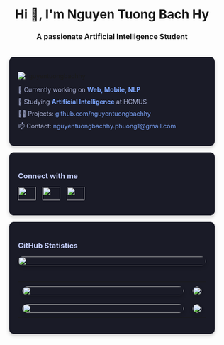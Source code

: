 <h1 align="center">Hi 👋, I'm Nguyen Tuong Bach Hy</h1>
<h3 align="center">A passionate Artificial Intelligence Student</h3>

<div style="padding: 20px; display: flex; flex-direction: column; gap: 15px;">
 <!-- Profile Info -->
 <div style="background-color: #1a1b27; padding: 20px; border-radius: 10px; box-shadow: 0 4px 8px rgba(0,0,0,0.2);">
   <p align="left"><img src="https://komarev.com/ghpvc/?username=nguyentuongbachhy&label=Profile%20views&color=0e75b6&style=flat" alt="nguyentuongbachhy" /></p>
   <p style="color: #a9b1d6; margin: 10px 0;">🔭 Currently working on <strong style="color: #7aa2f7">Web, Mobile, NLP</strong></p>
   <p style="color: #a9b1d6; margin: 10px 0;">🌱 Studying <strong style="color: #7aa2f7">Artificial Intelligence</strong> at HCMUS</p>
   <p style="color: #a9b1d6; margin: 10px 0;">👨‍💻 Projects: <a href="https://github.com/nguyentuongbachhy" style="color: #7aa2f7; text-decoration: none;">github.com/nguyentuongbachhy</a></p>
   <p style="color: #a9b1d6; margin: 10px 0;">📫 Contact: <a href="mailto:nguyentuongbachhy.phuong1@gmail.com" style="color: #7aa2f7; text-decoration: none;">nguyentuongbachhy.phuong1@gmail.com</a></p>
 </div>

 <!-- Social Links -->
 <div style="background-color: #1a1b27; padding: 20px; border-radius: 10px; box-shadow: 0 4px 8px rgba(0,0,0,0.2);">
   <h3 style="color: #c0caf5; margin-bottom: 15px;">Connect with me</h3>
   <p style="display: flex; gap: 15px;">
     <a href="https://www.linkedin.com/in/nguy%E1%BB%85n-t%C6%B0%E1%BB%9Dng-b%C3%A1ch-h%E1%BB%B7-bb1521340/" target="_blank"><img src="https://raw.githubusercontent.com/rahuldkjain/github-profile-readme-generator/master/src/images/icons/Social/linked-in-alt.svg" height="30" width="40" /></a>
     <a href="https://www.kaggle.com/nguyntngbchh" target="_blank"><img src="https://raw.githubusercontent.com/rahuldkjain/github-profile-readme-generator/master/src/images/icons/Social/kaggle.svg" height="30" width="40" /></a>
     <a href="https://www.facebook.com/NguyenTuongBachHy?mibextid=ZbWKwL" target="_blank"><img src="https://raw.githubusercontent.com/rahuldkjain/github-profile-readme-generator/master/src/images/icons/Social/facebook.svg" height="30" width="40" /></a>
   </p>
 </div>

 <!-- GitHub Stats -->
 <div style="background-color: #1a1b27; padding: 20px; border-radius: 10px; box-shadow: 0 4px 8px rgba(0,0,0,0.2);">
 <h3 style="color: #c0caf5; margin-bottom: 15px;">GitHub Statistics</h3>
 <div align="center" style="display: flex; flex-direction: column; gap: 20px;">
   <img src="http://github-profile-summary-cards.vercel.app/api/cards/profile-details?username=nguyentuongbachhy&theme=2077" width="100%" style="border-radius: 10px; box-shadow: 0 4px 8px rgba(0,0,0,0.2);">
   <table style="width: 100%; border-collapse: collapse;">
     <tr>
       <td style="width: 100%; padding: 10px;"><img src="http://github-profile-summary-cards.vercel.app/api/cards/stats?username=nguyentuongbachhy&theme=2077" style="width: 100%; border-radius: 10px; box-shadow: 0 4px 8px rgba(0,0,0,0.2);"></td>
       <td style="width: 100%; padding: 10px;"><img src="http://github-profile-summary-cards.vercel.app/api/cards/productive-time?username=nguyentuongbachhy&theme=2077&utcOffset=8" style="width: 100%; border-radius: 10px; box-shadow: 0 4px 8px rgba(0,0,0,0.2);"></td>
     </tr>
     <tr>
       <td style="width: 100%; padding: 10px;"><img src="http://github-profile-summary-cards.vercel.app/api/cards/most-commit-language?username=nguyentuongbachhy&theme=2077" style="width: 100%; border-radius: 10px; box-shadow: 0 4px 8px rgba(0,0,0,0.2);"></td>
       <td style="width: 100%; padding: 10px;"><img src="http://github-profile-summary-cards.vercel.app/api/cards/repos-per-language?username=nguyentuongbachhy&theme=2077" style="width: 100%; border-radius: 10px; box-shadow: 0 4px 8px rgba(0,0,0,0.2);"></td>
     </tr>
   </table>
 </div>
</div>
